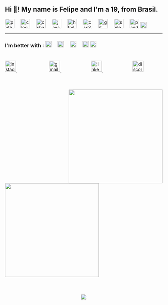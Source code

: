 <h2 align="left">Hi 👋! My name is Felipe and I'm a 19, from Brasil.</h2>







<div align="left">
  <img src="https://cdn.jsdelivr.net/gh/devicons/devicon/icons/python/python-original.svg" height="30" alt="python logo"  />
  <img width="12" />
  <img src="https://cdn.jsdelivr.net/gh/devicons/devicon/icons/c/c-original.svg" height="30" alt="c logo"  />
  <img width="12" />
  <img src="https://cdn.jsdelivr.net/gh/devicons/devicon/icons/csharp/csharp-original.svg" height="30" alt="csharp logo"  />
  <img width="12" />
  <img src="https://cdn.jsdelivr.net/gh/devicons/devicon/icons/javascript/javascript-original.svg" height="30" alt="javascript logo"  />
  <img width="12" />
  <img src="https://cdn.jsdelivr.net/gh/devicons/devicon/icons/html5/html5-original.svg" height="30" alt="html5 logo"  />
  <img width="12" />
  <img src="https://cdn.jsdelivr.net/gh/devicons/devicon/icons/css3/css3-original.svg" height="30" alt="css3 logo"  />
  <img width="12" />
  <img src="https://cdn.jsdelivr.net/gh/devicons/devicon/icons/git/git-original.svg" height="30" alt="git logo"  />
  <img width="12" />
  <img src="https://cdn.jsdelivr.net/gh/devicons/devicon/icons/selenium/selenium-original.svg" height="30" alt="selenium logo"  />
  <img width="12" />
  <img src="https://cdn.jsdelivr.net/gh/devicons/devicon/icons/pandas/pandas-original.svg" height="30" alt="pandas logo"  />
  <img src="https://th.bing.com/th/id/OIP.afBPcjdzHdCgIWXvNFePxQHaCy?rs=1&pid=ImgDetMain" height="20" alt="golang logo"/>
</div>

<hr/>

<div align="left">
<h3 align="left">I'm better with :

  <img  src="https://cdn.jsdelivr.net/gh/devicons/devicon/icons/python/python-original.svg" height="20" alt="python logo"  />
  <img width="12" left="100"/>
  <img src="https://cdn.jsdelivr.net/gh/devicons/devicon/icons/csharp/csharp-original.svg" height="20" alt="csharp logo"  />
   <img width="12" left="100"/>
  <img src="https://cdn.jsdelivr.net/gh/devicons/devicon/icons/selenium/selenium-original.svg" height="20" alt="selenium logo"  />
  <img width="12" />
  <img src="https://cdn.jsdelivr.net/gh/devicons/devicon/icons/pandas/pandas-original.svg" height="20" alt="pandas logo"  />
  <img src="https://th.bing.com/th/id/OIP.afBPcjdzHdCgIWXvNFePxQHaCy?rs=1&pid=ImgDetMain" height="20" alt="golang logo"/>
</div>

###
<h1></h1>

<div align="left">
  <a border="100" href="https://www.instagram.com/fnunes_c/?hl=pt" target="_blank">
    <img src="https://img.shields.io/static/v1?message=Instagram&logo=instagram&label=&color=E4405F&logoColor=white&labelColor=&style=for-the-badge" height="35" alt="instagram logo"  />
  </a>
  &nbsp
  &nbsp
  &nbsp
  &nbsp
  &nbsp
  &nbsp
  &nbsp
  &nbsp
  &nbsp
  &nbsp
  &nbsp
  &nbsp
  &nbsp
  
  <a alling="center" href="mailto:felipe.n.cmp@gmail.com" target="_blank">
    <img src="https://img.shields.io/static/v1?message=Gmail&logo=gmail&label=&color=D14836&logoColor=white&labelColor=&style=for-the-badge" height="35" alt="gmail logo"  />
  </a>
  &nbsp
  &nbsp
  &nbsp
  &nbsp
  &nbsp
  &nbsp
  &nbsp
  &nbsp
  &nbsp
  &nbsp
  &nbsp
  &nbsp
  
  <a href="https://www.linkedin.com/in/felipe-nunes-campos-b25945332" target="_blank">
    <img src="https://img.shields.io/static/v1?message=LinkedIn&logo=linkedin&label=&color=0077B5&logoColor=white&labelColor=&style=for-the-badge" height="35" alt="linkedin logo"  />
  </a>
  &nbsp
  &nbsp
  &nbsp
  &nbsp
  &nbsp
  &nbsp
  &nbsp
  &nbsp
  &nbsp
  &nbsp
  &nbsp
  &nbsp

  
  <a alling="right" href="https://discord.gg/C8VPTPgfKs" target="_blank">
    <img src="https://img.shields.io/static/v1?message=Discord&logo=discord&label=&color=7289DA&logoColor=white&labelColor=&style=for-the-badge" height="35" alt="discord logo"  />
  </a>
</div>

###

<div>
  
<br>

<p></p>



<img align="right" height="300" src="https://66.media.tumblr.com/861d6dfb79332a158192ac8b49e246d2/tumblr_pris9usDAM1vln3lt_540.gif"  />


###



  <a alling="left" href="https://open.spotify.com/user/xz0dnlfhx4tcibgjncf9fjpaq">
    <img height="300" allign="left" src="https://spotify-recently-played-readme.vercel.app/api?user=xz0dnlfhx4tcibgjncf9fjpaq"  />
    <br clear="both">



  </a>
  </br>
</div>

###

<h1></h1>
      
<div align="center">
  <img src="https://profile-counter.glitch.me/ufgfelipencampos/count.svg?"  />
</div>

###

